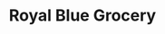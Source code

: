 ---
title: "Royal Blue Grocery"
url: /austin/royal-blue-grocery-west-3rd-street/
shop: Lebensmittel
---